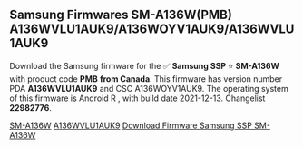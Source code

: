 <h2>Samsung Firmwares SM-A136W(PMB) A136WVLU1AUK9/A136WOYV1AUK9/A136WVLU1AUK9</h2>
Download the Samsung firmware for the ✅ <strong>Samsung SSP </strong> ⭐ <strong>SM-A136W</strong> with product code <strong>PMB</strong> <strong> from Canada</strong>. This firmware has version number PDA <strong>A136WVLU1AUK9</strong> and CSC A136WOYV1AUK9. The operating system of this firmware is Android R , with build date 2021-12-13. Changelist <strong>22982776</strong>.


[SM-A136W](https://samfirm.shop/samsung/model/SM-A136W)
[A136WVLU1AUK9](https://samfirm.shop/samsung/pda/A136WVLU1AUK9)
[Download Firmware Samsung SSP SM-A136W](https://samfirm.shop/samsung/firmware/482637)
